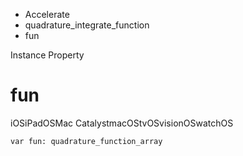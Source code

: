 

- Accelerate
- quadrature_integrate_function
-  fun 

Instance Property

# fun

iOSiPadOSMac CatalystmacOStvOSvisionOSwatchOS

``` source
var fun: quadrature_function_array
```

